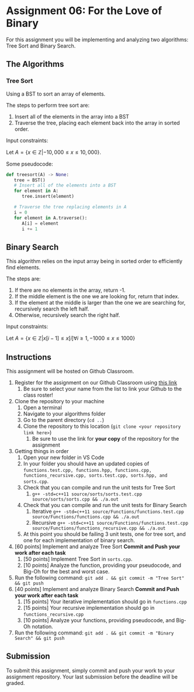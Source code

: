 # Assignment 06: For the Love of Binary

For this assignment you will be implementing and analyzing two algorithms: Tree Sort and Binary Search.

## The Algorithms

### Tree Sort

Using a BST to sort an array of elements.

The steps to perform tree sort are:

1. Insert all of the elements in the array into a BST
2. Traverse the tree, placing each element back into the array in sorted order.

Input constraints:

Let $A = \{x \in \mathbb{Z} | -10,000 \leq x \leq 10,000\}$.

Some pseudocode:

```python
def treesort(A) -> None:
   tree = BST()
   # Insert all of the elements into a BST
   for element in A:
      tree.insert(element)

   # Traverse the tree replacing elements in A
   i = 0
   for element in A.traverse():
      A[i] = element
      i += 1
```

## Binary Search

This algorithm relies on the input array being in sorted order to efficiently find elements.

The steps are:

1. If there are no elements in the array, return -1.
2. If the middle element is the one we are looking for, return that index.
3. If the element at the middle is larger than the one we are searching for, recursively search the left half.
4. Otherwise, recursively search the right half.

Input constraints:

Let $A = \{x \in \mathbb{Z} | x[i-1] \leq x[i] \forall i \geq 1, -1000 \leq x \leq 1000 \}$

## Instructions

This assignment will be hosted on Github Classroom.

1. Register for the assignment on our Github Classroom using [this link](https://classroom.github.com/a/jQi18jXV)
   1. Be sure to select your name from the list to link your Github to the class roster!
2. Clone the repository to your machine
   1. Open a terminal
   2. Navigate to your algorithms folder
   3. Go to the parent directory (`cd ..`)
   4. Clone the repository to this location (`git clone <your repository link here>`)
      1. Be sure to use the link for **your copy** of the repository for the assignment
3. Getting things in order
   1. Open your new folder in VS Code
   2. In your folder you should have an updated copies of `functions.test.cpp, functions.hpp, functions.cpp, functions_recursive.cpp, sorts.test.cpp, sorts.hpp, and sorts.cpp`.
   3. Check that you can compile and run the unit tests for Tree Sort
      1. `g++ -std=c++11 source/sorts/sorts.test.cpp source/sorts/sorts.cpp && ./a.out`
   4. Check that you can compile and run the unit tests for Binary Search
      1. Iterative `g++ -std=c++11 source/Functions/functions.test.cpp source/Functions/functions.cpp && ./a.out`
      2. Recursive `g++ -std=c++11 source/Functions/functions.test.cpp source/Functions/functions_recursive.cpp && ./a.out`
   5. At this point you should be failing 3 unit tests, one for tree sort, and one for each implementation of binary search.
4. [60 points] Implement and analyze Tree Sort **Commit and Push your work after each task**
   1. [50 points] Implement Tree Sort in `sorts.cpp`.
   2. [10 points] Analyze the function, providing your pseudocode, and Big-Oh for the best and worst case.
5. Run the following command: `git add . && git commit -m "Tree Sort" && git push`
6. [40 points] Implement and analyze Binary Search **Commit and Push your work after each task**
   1. [15 points] Your iterative implementation should go in `functions.cpp`
   2. [15 points] Your recursive implementation should go in `functions_recursive.cpp`
   3. [10 points] Analyze your functions, providing pseudocode, and Big-Oh notation.
7. Run the following command: `git add . && git commit -m "Binary Search" && git push`

## Submission

To submit this assignment, simply commit and push your work to your assignment repository.
Your last submission before the deadline will be graded.
